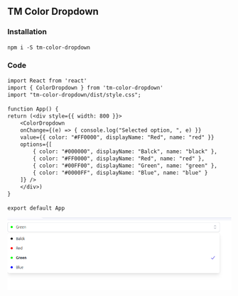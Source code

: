 ## TM Color Dropdown

### Installation
    npm i -S tm-color-dropdown

### Code

    import React from 'react'
    import { ColorDropdown } from 'tm-color-dropdown'
    import "tm-color-dropdown/dist/style.css";

    function App() {
    return (<div style={{ width: 800 }}>
        <ColorDropdown
        onChange={(e) => { console.log("Selected option, ", e) }}
        value={{ color: "#FF0000", displayName: "Red", name: "red" }}
        options={[
            { color: "#000000", displayName: "Balck", name: "black" },
            { color: "#FF0000", displayName: "Red", name: "red" },
            { color: "#00FF00", displayName: "Green", name: "green" },
            { color: "#0000FF", displayName: "Blue", name: "blue" }
        ]} />
        </div>)
    }

    export default App


![alt text](./example01.png)
